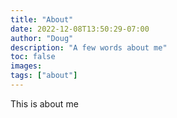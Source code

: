 ```yaml
---
title: "About"
date: 2022-12-08T13:50:29-07:00
author: "Doug"
description: "A few words about me"
toc: false
images:
tags: ["about"]
---
```


This is about me